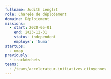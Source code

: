 ```yaml
---
fullname: Judith Lenglet
role: Chargée de déploiement
domaine: Déploiement
missions:
  - start: 2020-05-01
    end: 2023-12-31
    status: independent
    employer: 'Numa'
startups:
  - umap
previously:
  - trackdechets
teams:
  - /teams/accelerateur-initiatives-citoyennes
---
```


